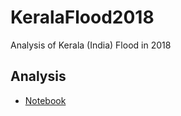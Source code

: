 # KeralaFlood2018
Analysis of Kerala (India) Flood in 2018

## Analysis

* [Notebook](http://nbviewer.jupyter.org/github/wy2136/KeralaFlood2018/blob/master/KeralaFlood2018.ipynb)
